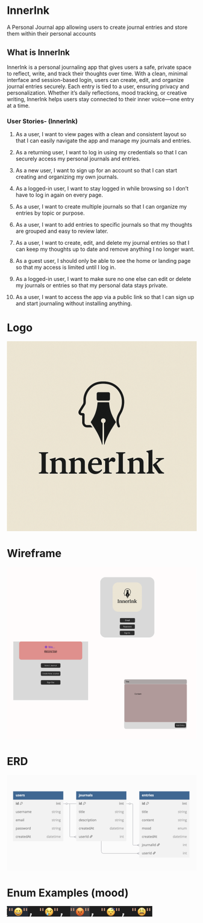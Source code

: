# InnerInk

A Personal Journal app allowing users to create journal entries and store them within their personal accounts

## What is InnerInk

InnerInk is a personal journaling app that gives users a safe, private space to reflect, write, and track their thoughts over time. With a clean, minimal interface and session-based login, users can create, edit, and organize journal entries securely. Each entry is tied to a user, ensuring privacy and personalization. Whether it’s daily reflections, mood tracking, or creative writing, InnerInk helps users stay connected to their inner voice—one entry at a time.

### User Stories- (InnerInk)

1. As a user, I want to view pages with a clean and consistent layout so that I can easily navigate the app and manage my journals and entries.

2. As a returning user, I want to log in using my credentials so that I can securely access my personal journals and entries.

3. As a new user, I want to sign up for an account so that I can start creating and organizing my own journals.

4. As a logged-in user, I want to stay logged in while browsing so I don’t have to log in again on every page.

5. As a user, I want to create multiple journals so that I can organize my entries by topic or purpose.

6. As a user, I want to add entries to specific journals so that my thoughts are grouped and easy to review later.

7. As a user, I want to create, edit, and delete my journal entries so that I can keep my thoughts up to date and remove anything I no longer want.

8. As a guest user, I should only be able to see the home or landing page so that my access is limited until I log in.

9. As a logged-in user, I want to make sure no one else can edit or delete my journals or entries so that my personal data stays private.

10. As a user, I want to access the app via a public link so that I can sign up and start journaling without installing anything.

# Logo

![image](/assets/Logo.png)

# Wireframe

![image](/assets/Wireframe.png)

# ERD

![image](/assets/ERD.png)

# Enum Examples (mood)

![image](/assets/Enum.png)

